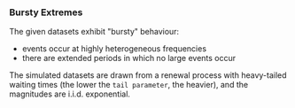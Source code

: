 ### Bursty Extremes

The given datasets exhibit "bursty" behaviour:

* events occur at highly heterogeneous frequencies
* there are extended periods in which no large events occur

The simulated datasets are drawn from a renewal process with heavy-tailed waiting times (the lower the `tail parameter`, the heavier), and the magnitudes are i.i.d. exponential. 
